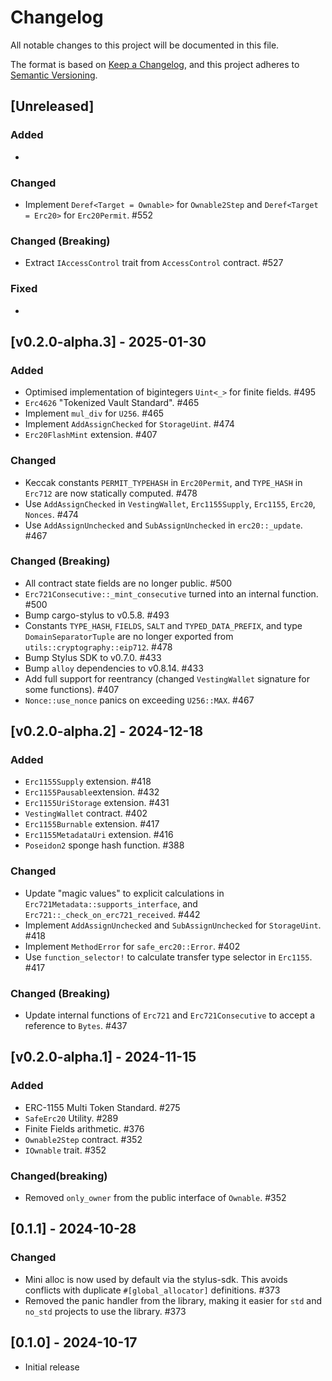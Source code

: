 # Changelog

All notable changes to this project will be documented in this file.

The format is based on [Keep a Changelog](https://keepachangelog.com/en/1.1.0/),
and this project adheres to [Semantic Versioning](https://semver.org/spec/v2.0.0.html).

## [Unreleased]

### Added

-

### Changed

- Implement `Deref<Target = Ownable>` for `Ownable2Step` and `Deref<Target = Erc20>` for `Erc20Permit`. #552

### Changed (Breaking)

- Extract `IAccessControl` trait from `AccessControl` contract. #527

### Fixed

-

## [v0.2.0-alpha.3] - 2025-01-30

### Added

- Optimised implementation of bigintegers `Uint<_>` for finite fields. #495
- `Erc4626` "Tokenized Vault Standard". #465
- Implement `mul_div` for `U256`. #465
- Implement `AddAssignChecked` for `StorageUint`. #474
- `Erc20FlashMint` extension. #407

### Changed

- Keccak constants `PERMIT_TYPEHASH` in `Erc20Permit`, and `TYPE_HASH` in `Erc712` are now statically computed. #478
- Use `AddAssignChecked` in `VestingWallet`, `Erc1155Supply`, `Erc1155`, `Erc20`, `Nonces`. #474
- Use `AddAssignUnchecked` and `SubAssignUnchecked` in `erc20::_update`. #467

### Changed (Breaking)

- All contract state fields are no longer public. #500
- `Erc721Consecutive::_mint_consecutive` turned into an internal function. #500
- Bump cargo-stylus to v0.5.8. #493
- Constants `TYPE_HASH`, `FIELDS`, `SALT` and `TYPED_DATA_PREFIX`, and type `DomainSeparatorTuple` are no longer exported from `utils::cryptography::eip712`. #478
- Bump Stylus SDK to v0.7.0. #433
- Bump `alloy` dependencies to v0.8.14. #433
- Add full support for reentrancy (changed `VestingWallet` signature for some functions). #407
- `Nonce::use_nonce` panics on exceeding `U256::MAX`. #467

## [v0.2.0-alpha.2] - 2024-12-18

### Added

- `Erc1155Supply` extension. #418
- `Erc1155Pausable`extension. #432
- `Erc1155UriStorage` extension. #431
- `VestingWallet` contract. #402
- `Erc1155Burnable` extension. #417
- `Erc1155MetadataUri` extension. #416
- `Poseidon2` sponge hash function. #388

### Changed

- Update "magic values" to explicit calculations in `Erc721Metadata::supports_interface`, and `Erc721::_check_on_erc721_received`. #442
- Implement `AddAssignUnchecked` and `SubAssignUnchecked` for `StorageUint`. #418
- Implement `MethodError` for `safe_erc20::Error`. #402
- Use `function_selector!` to calculate transfer type selector in `Erc1155`. #417

### Changed (Breaking)

- Update internal functions of `Erc721` and `Erc721Consecutive` to accept a reference to `Bytes`. #437

## [v0.2.0-alpha.1] - 2024-11-15

### Added

- ERC-1155 Multi Token Standard. #275
- `SafeErc20` Utility. #289
- Finite Fields arithmetic. #376
- `Ownable2Step` contract. #352
- `IOwnable` trait. #352

### Changed(breaking)

- Removed `only_owner` from the public interface of `Ownable`. #352

## [0.1.1] - 2024-10-28

### Changed

- Mini alloc is now used by default via the stylus-sdk. This avoids conflicts with duplicate `#[global_allocator]`
  definitions. #373
- Removed the panic handler from the library, making it easier for `std` and `no_std` projects to use the library. #373

## [0.1.0] - 2024-10-17

- Initial release
